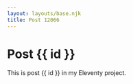 ```yaml
---
layout: layouts/base.njk
title: Post 12066
---
```


# Post {{ id }}

This is post {{ id }} in my Eleventy project.
